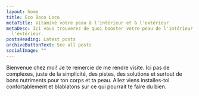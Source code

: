 ```yaml
---
layout: home
title: Eco Boco Loco
metaTitle: Vitaminé votre peau à l'intérieur et à l'extérieur
metaDesc: Ici vous trouverez de quoi booster votre peau de l'intérieur comme à
  l'extérieur.
postsHeading: Latest posts
archiveButtonText: See all posts
socialImage: ""
---
```

Bienvenue chez moi! Je te remercie de me rendre visite. Ici pas de complexes, juste de la simplicité, des pistes, des solutions et surtout de bons nutriments pour ton corps et ta peau. Allez viens installes-toi confortablement et blablatons sur ce qui pourrait te faire du bien.